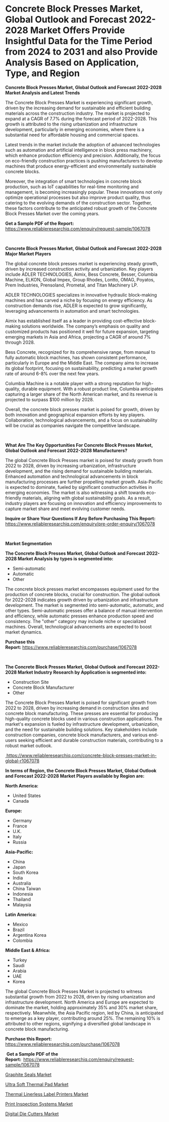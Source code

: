 <p><h1>Concrete Block Presses Market, Global Outlook and Forecast 2022-2028 Market Offers Provide Insightful Data for the Time Period from 2024 to 2031 and also Provide Analysis Based on Application, Type, and Region</h1></p><p><strong>Concrete Block Presses Market, Global Outlook and Forecast 2022-2028 Market Analysis and Latest Trends</strong></p>
<p><p>The Concrete Block Presses Market is experiencing significant growth, driven by the increasing demand for sustainable and efficient building materials across the construction industry. The market is projected to expand at a CAGR of 7.7% during the forecast period of 2022-2028. This growth is attributed to the rising urbanization and infrastructure development, particularly in emerging economies, where there is a substantial need for affordable housing and commercial spaces.</p><p>Latest trends in the market include the adoption of advanced technologies such as automation and artificial intelligence in block press machinery, which enhance production efficiency and precision. Additionally, the focus on eco-friendly construction practices is pushing manufacturers to develop machines that produce energy-efficient and environmentally sustainable concrete blocks. </p><p>Moreover, the integration of smart technologies in concrete block production, such as IoT capabilities for real-time monitoring and management, is becoming increasingly popular. These innovations not only optimize operational processes but also improve product quality, thus catering to the evolving demands of the construction sector. Together, these factors contribute to the anticipated robust growth of the Concrete Block Presses Market over the coming years.</p></p>
<p><strong>Get a Sample PDF of the Report:&nbsp;</strong> <a href="https://www.reliableresearchiq.com/enquiry/request-sample/1067078">https://www.reliableresearchiq.com/enquiry/request-sample/1067078</a></p>
<p>&nbsp;</p>
<p><strong>Concrete Block Presses Market, Global Outlook and Forecast 2022-2028 Major Market Players</strong></p>
<p><p>The global concrete block presses market is experiencing steady growth, driven by increased construction activity and urbanization. Key players include ADLER TECHNOLOGIES, Aimix, Bess Concrete, Besser, Columbia Machine, ELKON, Global Impex, Group Rhodes, Lontto, OMAG, Poyatos, Prem Industries, Prensoland, Prometal, and Titan Machinery LP.</p><p>ADLER TECHNOLOGIES specializes in innovative hydraulic block-making machines and has carved a niche by focusing on energy efficiency. As construction demands rise, ADLER is expected to grow significantly, leveraging advancements in automation and smart technologies.</p><p>Aimix has established itself as a leader in providing cost-effective block-making solutions worldwide. The company’s emphasis on quality and customized products has positioned it well for future expansion, targeting emerging markets in Asia and Africa, projecting a CAGR of around 7% through 2028.</p><p>Bess Concrete, recognized for its comprehensive range, from manual to fully automatic block machines, has shown consistent performance, particularly in Europe and the Middle East. The company aims to increase its global footprint, focusing on sustainability, predicting a market growth rate of around 6-8% over the next few years.</p><p>Columbia Machine is a notable player with a strong reputation for high-quality, durable equipment. With a robust product line, Columbia anticipates capturing a larger share of the North American market, and its revenue is projected to surpass $100 million by 2028.</p><p>Overall, the concrete block presses market is poised for growth, driven by both innovation and geographical expansion efforts by key players. Collaboration, technological advancements, and a focus on sustainability will be crucial as companies navigate the competitive landscape.</p></p>
<p>&nbsp;</p>
<p><strong>What Are The Key Opportunities For Concrete Block Presses Market, Global Outlook and Forecast 2022-2028 Manufacturers?</strong></p>
<p><p>The global Concrete Block Presses market is poised for steady growth from 2022 to 2028, driven by increasing urbanization, infrastructure development, and the rising demand for sustainable building materials. Enhanced automation and technological advancements in block manufacturing processes are further propelling market growth. Asia-Pacific is expected to dominate, fueled by significant construction activities in emerging economies. The market is also witnessing a shift towards eco-friendly materials, aligning with global sustainability goals. As a result, industry players are focusing on innovation and efficiency improvements to capture market share and meet evolving customer needs.</p></p>
<p><strong>Inquire or Share Your Questions If Any Before Purchasing This Report:</strong> <a href="https://www.reliableresearchiq.com/enquiry/pre-order-enquiry/1067078">https://www.reliableresearchiq.com/enquiry/pre-order-enquiry/1067078</a></p>
<p>&nbsp;</p>
<p><strong>Market Segmentation</strong></p>
<p><strong>The Concrete Block Presses Market, Global Outlook and Forecast 2022-2028 Market Analysis by types is segmented into:</strong></p>
<p><ul><li>Semi-automatic</li><li>Automatic</li><li>Other</li></ul></p>
<p><p>The concrete block presses market encompasses equipment used for the production of concrete blocks, crucial for construction. The global outlook for 2022-2028 indicates growth driven by urbanization and infrastructure development. The market is segmented into semi-automatic, automatic, and other types. Semi-automatic presses offer a balance of manual intervention and efficiency, while automatic presses enhance production speed and consistency. The "other" category may include niche or specialized machines. Overall, technological advancements are expected to boost market dynamics.</p></p>
<p><strong>Purchase this Report:&nbsp;</strong><a href="https://www.reliableresearchiq.com/purchase/1067078">https://www.reliableresearchiq.com/purchase/1067078</a></p>
<p>&nbsp;</p>
<p><strong>The Concrete Block Presses Market, Global Outlook and Forecast 2022-2028 Market Industry Research by Application is segmented into:</strong></p>
<p><ul><li>Construction Site</li><li>Concrete Block Manufacturer</li><li>Other</li></ul></p>
<p><p>The Concrete Block Presses Market is poised for significant growth from 2022 to 2028, driven by increasing demand in construction sites and concrete block manufacturing. These presses are essential for producing high-quality concrete blocks used in various construction applications. The market's expansion is fueled by infrastructure development, urbanization, and the need for sustainable building solutions. Key stakeholders include construction companies, concrete block manufacturers, and various end-users seeking efficient and durable construction materials, contributing to a robust market outlook.</p></p>
<p><a href="https://www.reliableresearchiq.com/concrete-block-presses-market-in-global-r1067078">&nbsp;https://www.reliableresearchiq.com/concrete-block-presses-market-in-global-r1067078</a></p>
<p><strong>In terms of Region, the Concrete Block Presses Market, Global Outlook and Forecast 2022-2028 Market Players available by Region are:</strong></p>
<p>
    <p> <strong> North America: </strong>
        <ul>
            <li>United States</li>
            <li>Canada</li>
        </ul>
        </p> 
    <p> <strong> Europe: </strong>
        <ul>
            <li>Germany</li>
            <li>France</li>
            <li>U.K.</li>
            <li>Italy</li>
            <li>Russia</li>
        </ul>
        </p> 
    <p> <strong> Asia-Pacific: </strong>
        <ul>
            <li>China</li>
            <li>Japan</li>
            <li>South Korea</li>
            <li>India</li>
            <li>Australia</li>
            <li>China Taiwan</li>
            <li>Indonesia</li>
            <li>Thailand</li>
            <li>Malaysia</li>
        </ul>
        </p> 
    <p> <strong> Latin America: </strong>
        <ul>
            <li>Mexico</li>
            <li>Brazil</li>
            <li>Argentina Korea</li>
            <li>Colombia</li>
        </ul>
        </p> 
    <p> <strong> Middle East & Africa: </strong>
        <ul>
            <li>Turkey</li>
            <li>Saudi</li>
            <li>Arabia</li>
            <li>UAE</li>
            <li>Korea</li>
        </ul>
    </p>
    </p>
<p><p>The global Concrete Block Presses Market is projected to witness substantial growth from 2022 to 2028, driven by rising urbanization and infrastructure development. North America and Europe are expected to dominate the market, holding approximately 35% and 30% market share, respectively. Meanwhile, the Asia Pacific region, led by China, is anticipated to emerge as a key player, contributing around 25%. The remaining 10% is attributed to other regions, signifying a diversified global landscape in concrete block manufacturing.</p></p>
<p><strong>Purchase this Report: </strong><a href="https://www.reliableresearchiq.com/purchase/1067078">https://www.reliableresearchiq.com/purchase/1067078</a></p>
<p>&nbsp;<strong>Get a Sample PDF of the Report:&nbsp;&nbsp;</strong><a href="https://www.reliableresearchiq.com/enquiry/request-sample/1067078">https://www.reliableresearchiq.com/enquiry/request-sample/1067078</a></p>
<p><strong></strong></p>
<p><p><a href="https://issuu.com/reportprime-2/docs/graphite-seals-market-size-2030.ppt_e4cafb3f9b17ea">Graphite Seals Market</a></p><p><a href="https://www.linkedin.com/pulse/what-current-future-prospects-ultra-soft-thermal-pad-market-oz53e?trackingId=7qlxR4b%2BREicQHCHrZU5cA%3D%3D">Ultra Soft Thermal Pad Market</a></p><p><a href="https://www.linkedin.com/pulse/thermal-linerless-label-printers-market-analysis-report-al3uf?trackingId=c3njNtzfTzu13Et7kXPhmA%3D%3D">Thermal Linerless Label Printers Market</a></p><p><a href="https://medium.com/@paulalkim0612024/the-comprehensive-print-inspection-systems-market-research-report-is-essential-for-understanding-c2f6f4c9c262">Print Inspection Systems Market</a></p><p><a href="https://medium.com/@paulalkim0612024/the-digital-die-cutters-market-industry-provides-a-comprehensive-and-current-analysis-of-the-91f33d4b89c2">Digital Die Cutters Market</a></p></p>